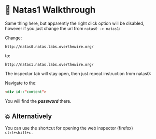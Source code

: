 # 🔐 Natas1 Walkthrough

Same thing here, but apparently the right click option will be disabled, however if you
just change the url from `natas0 -> natas1`:

Change:
```
http://natas0.natas.labs.overthewire.org/
```
to:
```
http://natas1.natas.labs.overthewire.org/
```
The inspector tab will stay open, then just repeat instruction from natas0:


Navigate to the:
 
```html
<div id-:"content">
```

You will find the ***password*** there. 


## :boom: Alternatively
You can use the shortcut for opening the web inspector (firefox) `ctrl+shift+c.`


